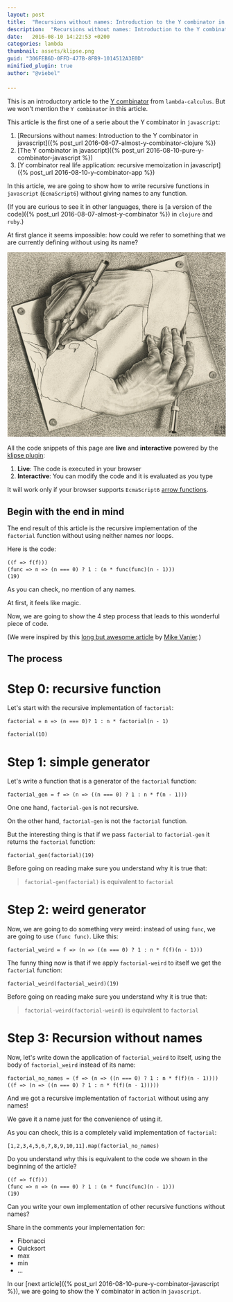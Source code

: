 ```yaml
---
layout: post
title:  "Recursions without names: Introduction to the Y combinator in javascript"
description:  "Recursions without names: Introduction to the Y combinator in javascript"
date:   2016-08-10 14:22:53 +0200
categories: lambda
thumbnail: assets/klipse.png
guid: "306FEB6D-0FFD-477B-8FB9-1014512A3E0D"
minified_plugin: true
author: "@viebel"

---
```



This is an introductory article to the [Y combinator](https://en.wikipedia.org/wiki/Fixed-point_combinator) from `lambda-calculus`. But we won't mention the `Y combinator` in this article.

This article is the first one of a serie about the Y combinator in `javascript`:

1.  [Recursions without names: Introduction to the Y combinator in javascript]({% post_url 2016-08-07-almost-y-combinator-clojure %})
1.  [The Y combinator in javascript]({% post_url 2016-08-10-pure-y-combinator-javascript %})
2. [Y combinator real life application: recursive memoization in javascript]({% post_url 2016-08-10-y-combinator-app %})


In this article, we are going to show how to write recursive functions in `javascript` (`EcmaScript6`) without giving names to any function.


(If you are curious to see it in other languages, there is [a version of the code]({% post_url 2016-08-07-almost-y-combinator %}) in `clojure` and `ruby`.)

At first glance it seems impossible: how could we refer to something that we are currently defining without using its name?


![Escher](/assets/escher_hand.jpg)

All the code snippets of this page are **live** and **interactive** powered by the [klipse plugin](https://github.com/viebel/klipse):

1. **Live**: The code is executed in your browser
2. **Interactive**: You can modify the code and it is evaluated as you type


It will work only if your browser supports `EcmaScript6` [arrow functions](https://kangax.github.io/compat-table/es6/).

## Begin with the end in mind

The end result of this article is the recursive implementation of the `factorial` function without using neither names nor loops.

Here is the code:

~~~klipse-eval-js
((f => f(f)))
(func => n => (n === 0) ? 1 : (n * func(func)(n - 1)))
(19)
~~~

As you can check, no mention of any names.

At first, it feels like magic.

Now, we are going to show the 4 step process that leads to this wonderful piece of code.


(We were inspired by this [long but awesome article](http://mvanier.livejournal.com/2897.html) by [Mike Vanier](http://users.cms.caltech.edu/~mvanier/).)

## The process

# Step 0: recursive function

Let's start with the recursive implementation of `factorial`:

~~~klipse-eval-js
factorial = n => (n === 0)? 1 : n * factorial(n - 1)
~~~

~~~klipse-eval-js
factorial(10)
~~~

# Step 1: simple generator

Let's write a function that is a generator of the `factorial` function:


~~~klipse-eval-js
factorial_gen = f => (n => ((n === 0) ? 1 : n * f(n - 1)))
~~~

One one hand, `factorial-gen` is not recursive.

On the other hand, `factorial-gen` is not the `factorial` function. 

But the interesting thing is that if we pass `factorial` to `factorial-gen` it returns the `factorial` function:

~~~klipse-eval-js
factorial_gen(factorial)(19)
~~~


Before going on reading make sure you understand why it is true that:

> `factorial-gen(factorial)` is equivalent to `factorial`

# Step 2: weird generator


Now, we are going to do something very weird: instead of using `func`, we are going to use `(func func)`. Like this:

~~~klipse-eval-js
factorial_weird = f => (n => ((n === 0) ? 1 : n * f(f)(n - 1)))
~~~

The funny thing now is that if we apply `factorial-weird` to itself we get the `factorial` function:


~~~klipse-eval-js
factorial_weird(factorial_weird)(19)
~~~

Before going on reading make sure you understand why it is true that:

> `factorial-weird(factorial-weird)` is equivalent to `factorial`


# Step 3: Recursion without names

Now, let's write down the application of `factorial_weird` to itself, using the body of `factorial_weird` instead of its name:

~~~klipse-eval-js
factorial_no_names = (f => (n => ((n === 0) ? 1 : n * f(f)(n - 1))))((f => (n => ((n === 0) ? 1 : n * f(f)(n - 1)))))
~~~


And we got a recursive implementation of `factorial` without using any names!

We gave it a name just for the convenience of using it.


As you can check, this is a completely valid implementation of `factorial`:


~~~klipse-eval-js
[1,2,3,4,5,6,7,8,9,10,11].map(factorial_no_names)
~~~


Do you understand why this is equivalent to the code we shown in the beginning of the article?

~~~klipse-eval-js
((f => f(f)))
(func => n => (n === 0) ? 1 : (n * func(func)(n - 1)))
(19)
~~~



Can you write your own implementation of other recursive functions without names?

Share in the comments your implementation for:

- Fibonacci
- Quicksort
- max
- min
- ...


In our [next article]({% post_url 2016-08-10-pure-y-combinator-javascript %}), we are going to show the Y combinator in action in `javascript`.

